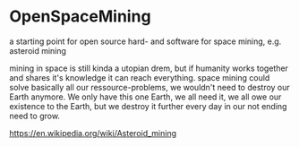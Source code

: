 # OpenSpaceMining
a starting point for open source hard- and software for space mining, e.g. asteroid mining

mining in space is still kinda a utopian drem, but if humanity works together and shares it's knowledge it can reach everything.
space mining could solve basically all our ressource-problems, we wouldn't need to destroy our Earth anymore.
We only have this one Earth, we all need it, we all owe our existence to the Earth, but we destroy it further every day in our not ending need to grow.


https://en.wikipedia.org/wiki/Asteroid_mining
